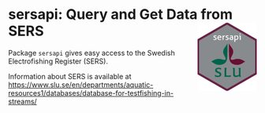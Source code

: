# sersapi: Query and Get Data from SERS <img src="man/figures/logo.png" align="right" height="139" alt="" />

Package `sersapi` gives easy access to the Swedish Electrofishing Register (SERS).

Information about SERS is available at <https://www.slu.se/en/departments/aquatic-resources1/databases/database-for-testfishing-in-streams/>
